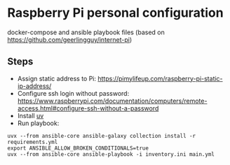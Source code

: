 # Raspberry Pi personal configuration
docker-compose and ansible playbook files (based on https://github.com/geerlingguy/internet-pi)

## Steps
- Assign static address to Pi:  https://pimylifeup.com/raspberry-pi-static-ip-address/
- Configure ssh login without password: https://www.raspberrypi.com/documentation/computers/remote-access.html#configure-ssh-without-a-password
- Install [uv](https://github.com/astral-sh/uv?tab=readme-ov-file#installation)
- Run playbook:
```
uvx --from ansible-core ansible-galaxy collection install -r requirements.yml
export ANSIBLE_ALLOW_BROKEN_CONDITIONALS=true
uvx --from ansible-core ansible-playbook -i inventory.ini main.yml
```
